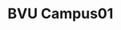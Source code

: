 # BVU Campus01
<html lang="en">
<head>
    <meta charset="UTF-8">
    <meta http-equiv="X-UA-Compatible" content="IE=edge">
    <meta name="viewport" content="width=device-width, initial-scale=1.0">
    <title>BVIEER MAP1</title>
    <link rel="stylesheet" href="https://unpkg.com/leaflet@1.9.3/dist/leaflet.css" integrity="sha256-kLaT2GOSpHechhsozzB+flnD+zUyjE2LlfWPgU04xyI=" crossorigin="" />
    <script src="https://unpkg.com/leaflet@1.9.3/dist/leaflet.js" integrity="sha256-WBkoXOwTeyKclOHuWtc+i2uENFpDZ9YPdf5Hf+D7ewM=" crossorigin=""></script>
</head>
<style>
    #map {
        height: 100vh;
        width: 100vw;
    }
</style>
<div id="map"></div>
<body>
    <script>
        let map =L.map("map").setView([18.460448532213547, 73.85224714906508],17)
        let osm =  L.tileLayer('https://{s}.tile.openstreetmap.fr/osmfr/{z}/{x}/{y}.png', {
            maxZoom: 20,
            attribution: '&copy; OpenStreetMap France | &copy; <a href="https://www.openstreetmap.org/copyright">OpenStreetMap</a> contributors'
        });
    osm.addTo(map)
        let bvieerMarker = L.marker([18.46106031852471, 73.85268955336483]).addTo(map);
        let FineArts = L.marker([18.4597894864192, 73.85459304913844]).addTo(map);
        let groundMarker = L.marker([18.460009551529193, 73.85439833188997]).addTo(map);
        let Cinematography = L.marker([18.459924802738186, 73.85338784669811]).addTo(map);
        let BVIEER = L.marker([18.46026693265296, 73.85215812558725]).addTo(map).addTo(map);

        bvieerMarker.bindPopup("Hotel Management Institute");
        bvieerMarker.bindTooltip("click for name")

        groundMarker.bindPopup("Institute of physiotherapy");
        groundMarker.bindTooltip("click for name")
        
        FineArts.bindPopup("FineArts");
        FineArts.bindTooltip("click for name")

        Cinematography.bindPopup("Cinematography");
        Cinematography.bindTooltip("click for name")

        BVIEER.bindPopup(`
        <h1>Bharati Vidyapeeth Institute of Environment Education and Research</h1>
        <img src="https://lh5.googleusercontent.com/p/AF1QipMwbk7uKK--76xP3VgHP2q5E7rLYPezTGiTBzIY=w200-h240-k-no" alt="BVIEER">
        `);
        BVIEER.bindTooltip("click for name")


        let long_lat = [[18.457616265383386, 73.8531836519893], [18.456822668483213, 73.85353281167117], [18.456736925466465, 73.85352966585683], [18.456076764388698, 73.85361002606308], [18.456110686606117, 73.854703905994], [18.454608179861534, 73.85496322551293], [18.454602978204907, 73.85597556698312], [18.455147218126395, 73.8559387181748], [18.455182614179392, 73.85645208979825], [18.456276455392015, 73.85646711262147], [18.456419149201107, 73.85728139685162], [18.456979158515633, 73.85728647751502], [18.456987537107935, 73.8581684067041], [18.457973031089377, 73.85805095903602], [18.460020007702166, 73.85785783313547], [18.46015823315772, 73.85668416607987], [18.46042529909848, 73.85666652547434], [18.460389220563183, 73.8535421761378], [18.460938005617315, 73.85231739380419], [18.459914529201306, 73.85116846559846], [18.459431643475718, 73.85125016027578], [18.458887467803237, 73.85088976071216], [18.458806733923634, 73.85159205419855], [18.45736315998266, 73.85174337454981]];
        let bvieerArea = L.polygon(long_lat, {color:'black'}).addTo(map);
        bvieerArea.bindPopup("BVU CAMPUS")



       </script>
</body>
</html>
